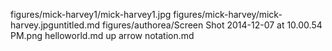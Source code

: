 
figures/mick-harvey1/mick-harvey1.jpg
figures/mick-harvey/mick-harvey.jpguntitled.md
figures/authorea/Screen Shot 2014-12-07 at 10.00.54 PM.png
helloworld.md
up arrow notation.md